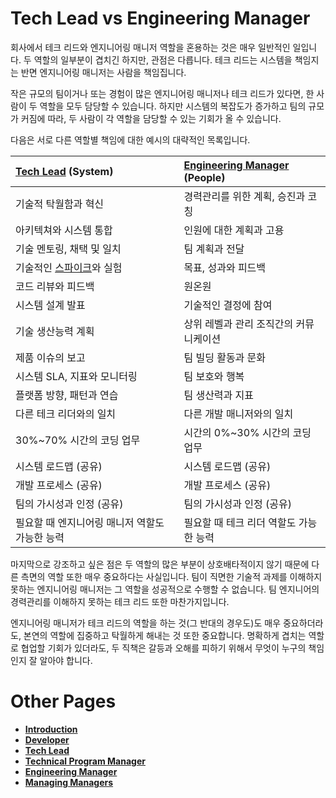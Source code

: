 # Tech Lead vs Engineering Manager

회사에서 테크 리드와 엔지니어링 매니저 역할을 혼용하는 것은 매우 일반적인 일입니다. 두 역할의 일부분이 겹치긴 하지만, 관점은 다릅니다. 테크 리드는 시스템을 책임지는 반면 엔지니어링 매니저는 사람을 책임집니다.

작은 규모의 팀이거나 또는 경험이 많은 엔지니어링 매니저나 테크 리드가 있다면, 한 사람이 두 역할을 모두 담당할 수 있습니다. 하지만 시스템의 복잡도가 증가하고 팀의 규모가 커짐에 따라, 두 사람이 각 역할을 담당할 수 있는 기회가 올 수 있습니다.

다음은 서로 다른 역할별 책임에 대한 예시의 대략적인 목록입니다.

| [Tech Lead](TechLead.md) (System) | [Engineering Manager](EngineeringManager.md) (People)|
| :--- | :--- |
| 기술적 탁월함과 혁신 | 경력관리를 위한 계획, 승진과 코칭 |
| 아키텍쳐와 시스템 통합 | 인원에 대한 계획과 고용 |
| 기술 멘토링, 채택 및 일치 | 팀 계획과 전달 |
| 기술적인 [스파이크]((https://en.wikipedia.org/wiki/Spike_(software_development)#cite_note-1))와 실험 | 목표, 성과와 피드백 |
| 코드 리뷰와 피드백 | 원온원 |
| 시스템 설계 발표 | 기술적인 결정에 참여 |
| 기술 생산능력 계획 | 상위 레벨과 관리 조직간의 커뮤니케이션 |
| 제품 이슈의 보고 | 팀 빌딩 활동과 문화 |
| 시스템 SLA, 지표와 모니터링 | 팀 보호와 행복 |
| 플랫폼 방향, 패턴과 연습 | 팀 생산력과 지표 |
| 다른 테크 리더와의 일치 | 다른 개발 매니저와의 일치 |
| 30%~70% 시간의 코딩 업무 | 시간의 0%~30% 시간의 코딩 업무 |
| 시스템 로드맵 (공유) | 시스템 로드맵 (공유) |
| 개발 프로세스 (공유) | 개발 프로세스 (공유) |
| 팀의 가시성과 인정 (공유) | 팀의 가시성과 인정 (공유) |
| 필요할 때 엔지니어링 매니저 역할도 가능한 능력 | 필요할 때 테크 리더 역할도 가능한 능력 |

마지막으로 강조하고 싶은 점은 두 역할의 많은 부분이 상호배타적이지 않기 때문에 다른 측면의 역할 또한 매우 중요하다는 사실입니다. 팀이 직면한 기술적 과제를 이해하지 못하는 엔지니어링 매니저는 그 역할을 성공적으로 수행할 수 없습니다. 팀 엔지니어의 경력관리를 이해하지 못하는 테크 리드 또한 마찬가지입니다.

엔지니어링 매니저가 테크 리드의 역할을 하는 것(그 반대의 경우도)도 매우 중요하더라도, 본연의 역할에 집중하고 탁월하게 해내는 것 또한 중요합니다. 명확하게 겹치는 역할로 협업할 기회가 있더라도, 두 직책은 갈등과 오해를 피하기 위해서 무엇이 누구의 책임인지 잘 알아야 합니다.

# Other Pages

* [**Introduction**](README.md)
* [**Developer**](Developer.md)
* [**Tech Lead**](TechLead.md)
* [**Technical Program Manager**](TechnicalProgramManager.md)
* [**Engineering Manager**](EngineeringManager.md)
* [**Managing Managers**](Managing-Managers.md)
